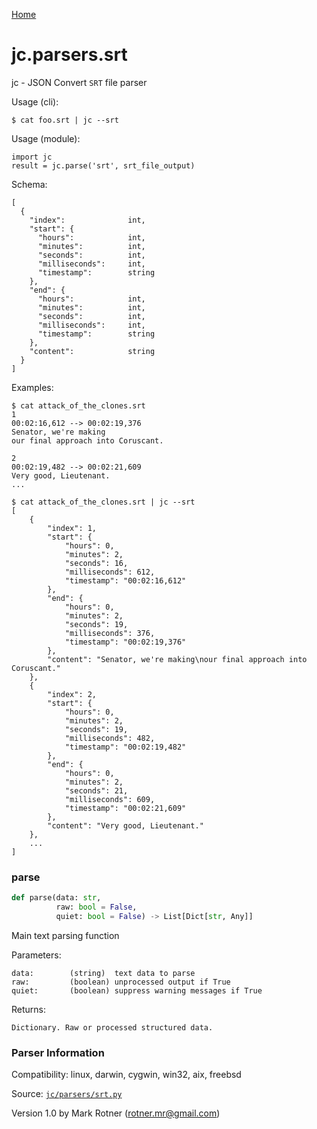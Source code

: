 [Home](https://kellyjonbrazil.github.io/jc/)
<a id="jc.parsers.srt"></a>

# jc.parsers.srt

jc - JSON Convert `SRT` file parser

Usage (cli):

    $ cat foo.srt | jc --srt

Usage (module):

    import jc
    result = jc.parse('srt', srt_file_output)

Schema:

    [
      {
        "index":              int,
        "start": {
          "hours":            int,
          "minutes":          int,
          "seconds":          int,
          "milliseconds":     int,
          "timestamp":        string
        },
        "end": {
          "hours":            int,
          "minutes":          int,
          "seconds":          int,
          "milliseconds":     int,
          "timestamp":        string
        },
        "content":            string
      }
    ]

Examples:

    $ cat attack_of_the_clones.srt
    1
    00:02:16,612 --> 00:02:19,376
    Senator, we're making
    our final approach into Coruscant.

    2
    00:02:19,482 --> 00:02:21,609
    Very good, Lieutenant.
    ...

    $ cat attack_of_the_clones.srt | jc --srt
    [
        {
            "index": 1,
            "start": {
                "hours": 0,
                "minutes": 2,
                "seconds": 16,
                "milliseconds": 612,
                "timestamp": "00:02:16,612"
            },
            "end": {
                "hours": 0,
                "minutes": 2,
                "seconds": 19,
                "milliseconds": 376,
                "timestamp": "00:02:19,376"
            },
            "content": "Senator, we're making\nour final approach into Coruscant."
        },
        {
            "index": 2,
            "start": {
                "hours": 0,
                "minutes": 2,
                "seconds": 19,
                "milliseconds": 482,
                "timestamp": "00:02:19,482"
            },
            "end": {
                "hours": 0,
                "minutes": 2,
                "seconds": 21,
                "milliseconds": 609,
                "timestamp": "00:02:21,609"
            },
            "content": "Very good, Lieutenant."
        },
        ...
    ]

<a id="jc.parsers.srt.parse"></a>

### parse

```python
def parse(data: str,
          raw: bool = False,
          quiet: bool = False) -> List[Dict[str, Any]]
```

Main text parsing function

Parameters:

    data:        (string)  text data to parse
    raw:         (boolean) unprocessed output if True
    quiet:       (boolean) suppress warning messages if True

Returns:

    Dictionary. Raw or processed structured data.

### Parser Information
Compatibility:  linux, darwin, cygwin, win32, aix, freebsd

Source: [`jc/parsers/srt.py`](https://github.com/kellyjonbrazil/jc/blob/master/jc/parsers/srt.py)

Version 1.0 by Mark Rotner (rotner.mr@gmail.com)
